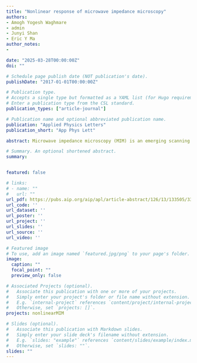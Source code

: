 ```yaml
---
title: "Nonlinear response of microwave impedance microscopy"
authors:
- Amogh Yogesh Waghmare 
- admin
- Junyi Shan
- Eric Y Ma
author_notes:
-

date: "2025-03-28T00:00:00Z"
doi: ""

# Schedule page publish date (NOT publication's date).
publishDate: "2017-01-01T00:00:00Z"

# Publication type.
# Accepts a single type but formatted as a YAML list (for Hugo requirements).
# Enter a publication type from the CSL standard.
publication_types: ["article-journal"]

# Publication name and optional abbreviated publication name.
publication: "Applied Physics Letters"
publication_short: "App Phys Lett"

abstract: Microwave impedance microscopy (MIM) is an emerging scanning probe technique that allows non-contact measurement of local linear complex permittivity with nanometer spatial resolution. In this work, we extend traditional MIM to nonlinear operation to probe local electrical nonlinearity. We develop a quantitative framework relating the multi-harmonic MIM signals to nonlinear tip-sample admittance using a nonlinear circuit responsivity model and validate our results with high-precision time-domain numerical simulations. We provide practical guidance on implementing and calibrating such nonlinear MIM and discuss implications for new material and device applications enabled by its nonlinear capabilities.

# Summary. An optional shortened abstract.
summary: 


featured: false

# links:
# - name: ""
#   url: ""
url_pdf: https://pubs.aip.org/aip/apl/article-abstract/126/13/133505/3341639/Nonlinear-response-of-microwave-impedance?redirectedFrom=fulltext
url_code: ''
url_dataset: ''
url_poster: ''
url_project: ''
url_slides: ''
url_source: ''
url_video: ''

# Featured image
# To use, add an image named `featured.jpg/png` to your page's folder. 
image:
  caption: ""
  focal_point: ""
  preview_only: false

# Associated Projects (optional).
#   Associate this publication with one or more of your projects.
#   Simply enter your project's folder or file name without extension.
#   E.g. `internal-project` references `content/project/internal-project/index.md`.
#   Otherwise, set `projects: []`.
projects: nonlinearMIM

# Slides (optional).
#   Associate this publication with Markdown slides.
#   Simply enter your slide deck's filename without extension.
#   E.g. `slides: "example"` references `content/slides/example/index.md`.
#   Otherwise, set `slides: ""`.
slides: "" 
---
```



